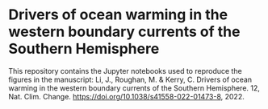 # Drivers of ocean warming in the western boundary currents of the Southern Hemisphere
This repository contains the Jupyter notebooks used to reproduce the figures in the manuscript:
Li, J., Roughan, M. & Kerry, C. Drivers of ocean warming in the western boundary currents of the Southern Hemisphere. 12, Nat. Clim. Change. https://doi.org/10.1038/s41558-022-01473-8, 2022.
